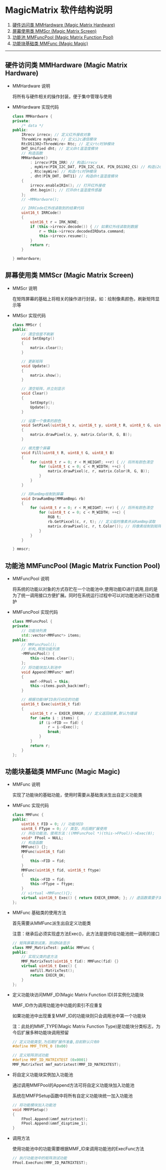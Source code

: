 # MagicMatrix 软件结构说明

1. [硬件访问类 MMHardware (Magic Matrix Hardware)](#硬件访问类-mmhardware-magic-matrix-hardware)
2. [屏幕使用类 MMScr (Magic Matrix Screen)](#屏幕使用类-mmscr-magic-matrix-screen)
3. [功能池 MMFuncPool (Magic Matrix Function Pool)](#功能池-mmfuncpool-magic-matrix-function-pool)
4. [功能块基础类 MMFunc (Magic Magic)](#功能块基础类-mmfunc-magic-magic)

----

## 硬件访问类 MMHardware (Magic Matrix Hardware)

+ MMHardware 说明

    将所有与硬件相关的操作封装，便于集中管理与使用

+ MMHardware 实现代码

    ```cpp
    class MMHardware {
    private:
        /* data */
    public:
        IRrecv irrecv; // 定义红外接收对象
        ThreeWire myWire; // 定义i2c通信模块
        RtcDS1302<ThreeWire> Rtc; // 定义rtc时钟模块
        DHT_Unified dht; // 定义dht温湿度模块
        // 构造函数
        MMHardware()
            : irrecv(PIN_IRR) // 构造irrecv
            , myWire(PIN_I2C_DAT, PIN_I2C_CLK, PIN_DS1302_CS) // 构造i2c通信
            , Rtc(myWire) // 构造rtc时钟模块
            , dht(PIN_DHT, DHT11) // 构造dht温湿度模块
        {
            irrecv.enableIRIn(); // 打开红外接收
            dht.begin(); // 打开dht温湿度传感器
        };
        // ~MMHardware();

        // IRRCode红外线读取到的结果代码
        uint16_t IRRCode()
        {
            uint16_t r = IRK_NONE;
            if (this->irrecv.decode()) { // 如果红外线读取到数据
                r = this->irrecv.decodedIRData.command;
                this->irrecv.resume();
            }
            return r;
        }

    } mmhardware;
    ```

## 屏幕使用类 MMScr (Magic Matrix Screen)

+ MMScr 说明

    在矩阵屏幕的基础上将相关的操作进行封装，如：绘制像素颜色，刷新矩阵显示等

+ MMScr 实现代码

    ```cpp
    class MMScr {
    public:
        // 清空但是不刷新
        void SetEmpty()
        {
            matrix.clear();
        }

        // 更新矩阵
        void Update()
        {
            matrix.show();
        }

        // 清空矩阵，并立刻显示
        void Clear()
        {
            SetEmpty();
            Update();
        }

        // 设置一个像素的颜色
        void SetPixel(uint16_t x, uint16_t y, uint8_t R, uint8_t G, uint8_t B)
        {
            matrix.drawPixel(x, y, matrix.Color(R, G, B));
        }

        // 填充整个屏幕
        void Fill(uint8_t R, uint8_t G, uint8_t B)
        {
            for (uint8_t r = 0; r < M_HEIGHT; ++r) { // 将所有颜色清空
                for (uint8_t c = 0; c < M_WIDTH; ++c) {
                    matrix.drawPixel(c, r, matrix.Color(R, G, B));
                }
            }
        }

        // 将RamBmp绘制到屏幕
        void DrawRamBmp(MMRamBmp& rb)
        {
            for (uint8_t r = 0; r < M_HEIGHT; ++r) { // 将所有颜色清空
                for (uint8_t c = 0; c < M_WIDTH; ++c) {
                    RGB t;
                    rb.GetPixcel(c, r, t); // 定义临时像素并从RamBmp读取
                    matrix.drawPixel(c, r, t.Color()); // 将像素绘制到矩阵屏幕
                }
            }
        }

    } mmscr;
    ```

## 功能池 MMFuncPool (Magic Matrix Function Pool)

+ MMFuncPool 说明

    将系统的功能以对象的方式存贮在一个功能池中,使用功能ID进行调用,目的是为了统一调用接口方便扩展。同时在系统运行过程中可以对功能池进行动态维护

+ MMFuncPool 实现代码

    ```cpp
    class MMFuncPool {
    private:
        // 功能块列表
        std::vector<MMFunc*> items;
    public:
        // MMFuncPool();
        // 析构,释放功能列表
        ~MMFuncPool() {
            this->items.clear();
        };
        // 将功能块加入到池中
        void Append(MMFunc* mmf)
        {
            mmf->FPool = this;
            this->items.push_back(mmf);
        }

        // 根据功能块FID执行对应的功能
        uint16_t Exec(uint16_t fid)
        {
            uint16_t r = EXECR_ERROR; // 定义返回结果,默认为错误
            for (auto i : items) {
                if (i->FID == fid) {
                    r = i->Exec();
                    break;
                }
            }
            return r;
        }
    };
    ```

## 功能块基础类 MMFunc (Magic Magic)

+ MMFunc 说明

    实现了功能块的基础功能，使用时需要从基础类派生出自定义功能类

+ MMFunc 实现代码

    ```cpp
    class MMFunc {
    public:
        uint16_t FID = 0; // 功能块ID
        uint8_t FType = 0; // 类型，共后期扩展使用
        // 所在功能池，使用方法：((MMFuncPool *)(this->FPool))->Exec(0);
        void* FPool = NULL;
        // 构造函数
        MMFunc() {};
        MMFunc(uint16_t fid)
        {
            this->FID = fid;
        }
        MMFunc(uint16_t fid, uint16_t ftype)
        {
            this->FID = fid;
            this->FType = ftype;
        }
        // virtual ~MMFunc(){};
        virtual uint16_t Exec() { return EXECR_ERROR; }; // 虚函数需要子类实现
    };
    ```

+ MMFunc 基础类的使用方法

    首先需要从MMFunc派生出自定义功能类

    注意：继承后必须实现虚方法Exec()，此方法是提供给功能池统一调用的接口

    ```cpp
    // 矩阵屏幕测试类，测试RGB显示
    class MMF_MatrixTest: public MMFunc {
    public:
        // 实现父类的虚方法
        MMF_MatrixTest(uint16_t fid): MMFunc(fid) {}
        virtual uint16_t Exec() {
            mmfill.MatrixTest();
            return EXECR_OK;
        }
    };
    ```

+ 定义功能块访问MMF_ID(Magic Matrix Function ID)并实例化功能块
  
    MMF_ID作为调用功能池中功能的索引不应重复

    如果功能池中出现重复MMF_ID的功能块则只会调用池中第一个功能块

    注：此处的MMF_TYPE(Magic Matrix Function Type)是功能块分类标志，为今后扩展多种功能块调用预留

    ```cpp
    // 定义功能类型,为后期扩展作准备,目前默认只有0
    #define MMF_TYPE_0 (0x00)

    // 定义矩阵测试功能
    #define MMF_ID_MATRIXTEST (0x0001)
    MMF_MatrixTest mmf_matrixtest(MMF_ID_MATRIXTEST);
    ```

+ 将自定义功能块实例加入功能池

    通过调用MMFPool的Append方法可将自定义功能块加入功能池

    系统在MMFPSetup函数中将所有自定义功能块统一加入功能池

    ```cpp
    // 将功能模块加入功能池
    void MMFPSetup()
    {
        FPool.Append(&mmf_matrixtest);
        FPool.Append(&mmf_disptime_1);
    }
    ```

+ 调用方法

    使用功能池中的功能需要根据MMF_ID来调用功能池的ExecFunc方法

    ```cpp
    // 执行功能池中的矩阵测试功能
    FPool.ExecFunc(MMF_ID_MATRIXTEST);    
    ```
